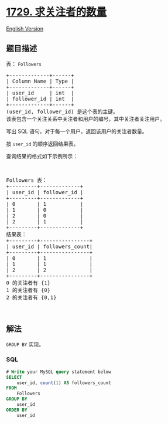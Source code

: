 # [1729. 求关注者的数量](https://leetcode-cn.com/problems/find-followers-count)

[English Version](https://github.com/yanglr/leetcode-ac/blob/master/assets/1700-1799/1729.Find%20Followers%20Count/README_EN.md)

## 题目描述

<!-- 这里写题目描述 -->

<p>表： <code>Followers</code></p>

<pre>+-------------+------+
| Column Name | Type |
+-------------+------+
| user_id     | int  |
| follower_id | int  |
+-------------+------+
(user_id, follower_id) 是这个表的主键。
该表包含一个关注关系中关注者和用户的编号，其中关注者关注用户。</pre>

<p>写出 SQL 语句，对于每一个用户，返回该用户的关注者数量。</p>

<p>按 <code>user_id</code> 的顺序返回结果表。</p>

<p>查询结果的格式如下示例所示：</p>

<p> </p>

<pre>Followers 表：
+---------+-------------+
| user_id | follower_id |
+---------+-------------+
| 0       | 1           |
| 1       | 0           |
| 2       | 0           |
| 2       | 1           |
+---------+-------------+
结果表：
+---------+----------------+
| user_id | followers_count|
+---------+----------------+
| 0       | 1              |
| 1       | 1              |
| 2       | 2              |
+---------+----------------+
0 的关注者有 {1}
1 的关注者有 {0}
2 的关注者有 {0,1}
</pre>

<p> </p>

## 解法

<!-- 这里可写通用的实现逻辑 -->

`GROUP BY` 实现。

<!-- tabs:start -->

### **SQL**

```sql
# Write your MySQL query statement below
SELECT
    user_id, count(1) AS followers_count
FROM
    Followers
GROUP BY
    user_id
ORDER BY
    user_id
```

<!-- tabs:end -->
